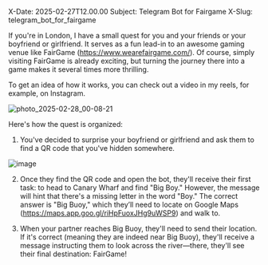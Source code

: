 X-Date: 2025-02-27T12.00.00
Subject: Telegram Bot for Fairgame
X-Slug: telegram_bot_for_fairgame

If you're in London, I have a small quest for you and your friends or your boyfriend or girlfriend. It serves as a fun lead-in to an awesome gaming venue like FairGame (https://www.wearefairgame.com/). Of course, simply visiting FairGame is already exciting, but turning the journey there into a game makes it several times more thrilling.

To get an idea of how it works, you can check out a video in my reels, for example, on Instagram.

![photo_2025-02-28_00-08-21](https://github.com/user-attachments/assets/9072f5f2-44c5-45fd-869a-ff05868e61e4)

Here's how the quest is organized:

1. You've decided to surprise your boyfriend or girlfriend and ask them to find a QR code that you've hidden somewhere.

![image](https://github.com/user-attachments/assets/2d786b65-edfd-4bac-ad20-9f8d372247df)

2. Once they find the QR code and open the bot, they'll receive their first task: to head to Canary Wharf and find "Big Boy." However, the message will hint that there's a missing letter in the word "Boy." The correct answer is "Big Buoy," which they’ll need to locate on Google Maps (https://maps.app.goo.gl/riHpFuoxJHg9uWSP9) and walk to.

3. When your partner reaches Big Buoy, they'll need to send their location. If it's correct (meaning they are indeed near Big Buoy), they'll receive a message instructing them to look across the river—there, they'll see their final destination: FairGame!







